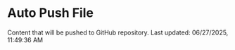 # Auto Push File

Content that will be pushed to GitHub repository.
Last updated: 06/27/2025, 11:49:36 AM